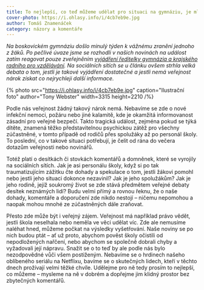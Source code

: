 ```yaml
---
title: To nejlepší, co teď můžeme udělat pro situaci na gymnáziu, je mlčet
cover-photo: https://i.ohlasy.info/i/4cb7eb9e.jpg
author: Tomáš Znamenáček
category: názory a komentáře
---
```


*Na boskovickém gymnáziu došlo minulý týden k vážnému zranění jednoho z žáků. Po pečlivé úvaze jsme se rozhodli v našich novinách na událost zatím reagovat pouze zveřejněním [vyjádření ředitelky gymnázia a krajského radního pro vzdělávání](https://ohlasy.info/clanky/2023/09/tragedie-gymnazium.html). Na sociálních sítích se u článku ovšem strhla velká debata o tom, jestli je takové vyjádření dostatečné a jestli nemá veřejnost nárok získat co nejrychleji další informace.*

{% photo src="https://i.ohlasy.info/i/4cb7eb9e.jpg" caption="Ilustrační foto" author="Tony Webster" width=3315 height=2210 /%}

Podle nás veřejnost žádný takový nárok nemá. Nebavíme se zde o nové infekční nemoci, požáru nebo jiné kalamitě, kde je okamžitá informovanost zásadní pro veřejné bezpečí. Takto tragická událost, zejména pokud se týká dítěte, znamená těžko představitelnou psychickou zátěž pro všechny zúčastněné, v tomto případě od rodičů přes spolužáky až po personál školy. To poslední, co v takové situaci potřebují, je čelit od rána do večera dotazům veřejnosti nebo novinářů.

Totéž platí o desítkách či stovkách komentářů a domněnek, které se vyrojily na sociálních sítích. Jak je asi personálu školy, když si po tak traumatizujícím zážitku čte dohady a spekulace o tom, jestli žákovi pomohl nebo jestli jeho situaci dokonce nezavinil? Jak je jeho spolužákům? Jak je jeho rodině, jejíž soukromý život se zde stává předmětem veřejné debaty desítek neznámých lidí? Budu velmi přímý a rovnou řeknu, že o naše dohady, komentáře a doporučení zde nikdo nestojí – ničemu nepomohou a naopak mohou mnohé ze zúčastněných dále zraňovat.

Přesto zde může být i veřejný zájem. Veřejnost má například právo vědět, jestli škola neselhala nebo neměla ve věci udělat víc. Zde ale nemusíme naléhat hned, můžeme počkat na výsledky vyšetřování. Naše noviny se po nich budou ptát – ať už proto, abychom pověst školy očistili od nepodložených nařčení, nebo abychom se společně dobrali chyby a vyžadovali její nápravu. Snažit se o to teď by ale podle nás bylo nezodpovědné vůči všem postiženým. Nebavíme se o hrdinech našeho oblíbeného seriálu na Netflixu, bavíme se o skutečných lidech, kteří v těchto dnech prožívají velmi těžké chvíle. Udělejme pro ně tedy prosím to nejlepší, co můžeme – mysleme na ně v dobrém a dopřejme jim klidný prostor bez zbytečných komentářů.
